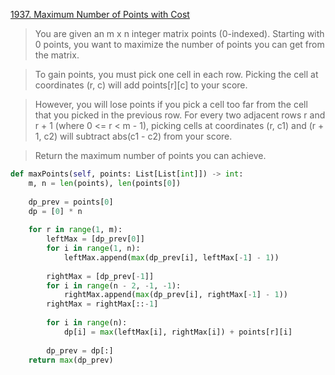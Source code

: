 [1937. Maximum Number of Points with Cost](https://leetcode.com/problems/maximum-number-of-points-with-cost)

> You are given an m x n integer matrix points (0-indexed). Starting with 0 points, you want to maximize the number of points you can get from the matrix.

> To gain points, you must pick one cell in each row. Picking the cell at coordinates (r, c) will add points[r][c] to your score.

> However, you will lose points if you pick a cell too far from the cell that you picked in the previous row. For every two adjacent rows r and r + 1 (where 0 <= r < m - 1), picking cells at coordinates (r, c1) and (r + 1, c2) will subtract abs(c1 - c2) from your score.

> Return the maximum number of points you can achieve.

```python
def maxPoints(self, points: List[List[int]]) -> int:
    m, n = len(points), len(points[0])
    
    dp_prev = points[0]
    dp = [0] * n
    
    for r in range(1, m):            
        leftMax = [dp_prev[0]]
        for i in range(1, n):
            leftMax.append(max(dp_prev[i], leftMax[-1] - 1))
        
        rightMax = [dp_prev[-1]]
        for i in range(n - 2, -1, -1):
            rightMax.append(max(dp_prev[i], rightMax[-1] - 1))
        rightMax = rightMax[::-1]
        
        for i in range(n):
            dp[i] = max(leftMax[i], rightMax[i]) + points[r][i]
                
        dp_prev = dp[:]
    return max(dp_prev)
```

